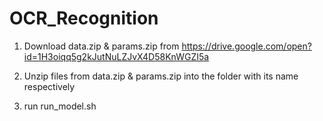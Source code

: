 # OCR_Recognition

1. Download data.zip & params.zip from https://drive.google.com/open?id=1H3oiqq5g2kJutNuLZJvX4D58KnWGZI5a

2. Unzip files from data.zip & params.zip into the folder with its name respectively

3. run run_model.sh
